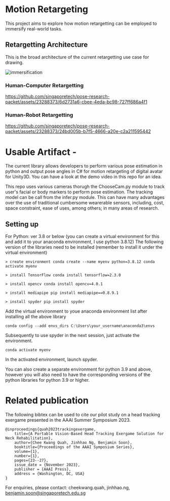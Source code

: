 # Motion Retargeting 

This project aims to explore how motion retargetting can be employed to immersify real-world tasks.

## Retargetting Architecture

This is the broad architecture of the current retargetting use case for drawing.

![immersification](https://github.com/singaporetech/pose-research-packet/assets/23288373/23e51b73-26d8-4204-8ccf-1b8798ca1d24)

### Human-Computer Retargetting

https://github.com/singaporetech/pose-research-packet/assets/23288373/6d2731a6-cbee-4eda-bc98-727ff686a4f1

### Human-Robot Retargetting

https://github.com/singaporetech/pose-research-packet/assets/23288373/24bd005b-b7f5-4666-a20e-c2a211595442

# Usable Artifact - 

The current library allows developers to perform various pose estimation in python and output pose angles in C# for motion retargeting of digital avatar for Unity3D. You can have a look at the demo video in this repo for an idea.

This repo uses various cameras thorugh the ChooseCam.py module to track user's facial or body markers to perform pose estimation. The tracking model can be call from the infer.py module. This can have many advantages over the use of traditional cumbersome wearerable sensors, including, cost, space constraint, ease of uses, among others; in many areas of research. 

## Setting up
For Python:
ver 3.8 or below (you can create a virtual environment for this and add it to your anaconda environment, I use python 3.8.12) The following version of the libraries need to be installed (remember to install it under the virtual environment)

```
> create environment conda create --name myenv python=3.8.12 conda activate myenv

> install TensorFlow conda install tensorflow=2.3.0

> install opencv conda install opencv=4.0.1

> install mediapipe pip install mediapipe==0.8.9.1

> install spyder pip install spyder
```

Add the virtual environment to youe anaconda environment list after installing all the above library

`conda config --add envs_dirs C:\Users\your_username\anaconda3\envs`

Subsequently to use spyder in the next session, just activate the environment.

`conda activate myenv`

In the activated environment, launch spyder.

You can also create a separate environment for python 3.9 and above, however you will also need to have the corresponding versions of the python libraries for python 3.9 or higher.

# Related publication 

The following bibtex can be used to cite our pilot study on a head tracking exergame presented in the AAAI Summer Symposium 2023.

```
@inproceedings{quah2023trackingexergame,
    title={A Portable Vision-Based Head Tracking Exergame Solution for Neck Rehabilitation},
    author={Chee Kwang Quah, Jinhhao Ng, Benjamin Soon},
    booktitle={Proceedings of the AAAI Symposium Series},
    volume={1},
    number={1},
    pages={23--27},
    issue_date = {November 2023},
    publisher = {AAAI Press},
    address = {Washington, DC, USA}
}
```

For enquiries, please contact: cheekwang.quah, jinhhao.ng, benjamin.soon@singaporetech.edu.sg






